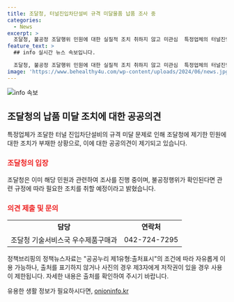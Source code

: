 ```yaml
---
title: 조달청, 터널진입차단설비 규격 미달물품 납품 조사 중
categories:
  - News
excerpt: >
  조달청, 불공정 조달행위 민원에 대한 실질적 조치 취하지 않고 미관심  특정업체의 터널진입차단설비 규격 미달 논란. 조달청, 불공정행위 확인 시 제재 예정이라고 설명하며 관련 민원 조사 중임을 밝힘. 조사는 진행 중이지만 이에 대한 실질적 조치와 관련 부당물품 조달에 대한 조치에 대한 불확실성으로 논란이 불거지고 있다.
feature_text: >
  ## info 실시간 뉴스 속보입니다.

  조달청, 불공정 조달행위 민원에 대한 실질적 조치 취하지 않고 미관심  특정업체의 터널진입차단설비 규격 미달 논란. 조달청, 불공정행위 확인 시 제재 예정이라고 설명하며 관련 민원 조사 중임을 밝힘. 조사는 진행 중이지만 이에 대한 실질적 조치와 관련 부당물품 조달에 대한 조치에 대한 불확실성으로 논란이 불거지고 있다.
image: 'https://www.behealthy4u.com/wp-content/uploads/2024/06/news.jpg'
---
```


<p><img src="https://www.behealthy4u.com/wp-content/uploads/2024/06/news.jpg" alt="info 속보" /></p>

<h2 data-ke-size="size26">조달청의 납품 미달 조치에 대한 공공의견</h2>

<p data-ke-size="size16">특정업체가 조달한 터널 진입차단설비의 규격 미달 문제로 인해 조달청에 제기한 민원에 대한 조치가 부재한 상황으로, 이에 대한 공공의견이 제기되고 있습니다.</p>

<h3><b><span style="color: #ee2323;">조달청의 입장</span></b></h3>

<p data-ke-size="size16">조달청은 이미 해당 민원과 관련하여 조사를 진행 중이며, 불공정행위가 확인된다면 관련 규정에 따라 필요한 조치를 취할 예정이라고 밝혔습니다.</p>

<h3><b><span style="color: #ee2323;">의견 제출 및 문의</span></b></h3>

<table>
  <tr>
    <td style="text-align: center; height: 17px;"><b>담당</b></td>
    <td style="text-align: center; height: 17px;"><b>연락처</b></td>
  </tr>
  <tr>
    <td style="text-align: center; height: 17px;">조달청 기술서비스국 우수제품구매과</td>
    <td style="text-align: center; height: 17px;">042-724-7295</td>
  </tr>
</table>

<p data-ke-size="size16">정책브리핑의 정책뉴스자료는 "공공누리 제1유형:출처표시"의 조건에 따라 자유롭게 이용 가능하나, 출처를 표기하지 않거나 사진의 경우 제3자에게 저작권이 있을 경우 사용이 제한됩니다. 자세한 내용은 출처를 확인하여 주시기 바랍니다.</p>
유용한 생활 정보가 필요하시다면, <a href="https://onioninfo.kr" rel="dofollow">onioninfo.kr</a>


